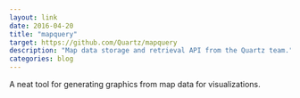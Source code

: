 ```yaml
---
layout: link
date: 2016-04-20
title: "mapquery"
target: https://github.com/Quartz/mapquery
description: "Map data storage and retrieval API from the Quartz team."
categories: blog
---
```


A neat tool for generating graphics from map data for visualizations.
